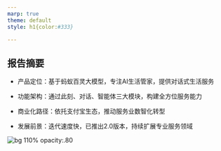 ```yaml
---
marp: true
theme: default
style: h1{color:#333}

---
```


## 报告摘要

- 产品定位：基于蚂蚁百灵大模型，专注AI生活管家，提供对话式生活服务

- 功能架构：通过此刻、对话、智能体三大模块，构建全方位服务能力

- 商业化路径：依托支付宝生态，推动服务业数智化转型

- 发展前景：迭代速度快，已推出2.0版本，持续扩展专业服务领域

![bg 110% opacity:.80](./theme.png)

<!--
backgroundImage: url("./logo.png");
backgroundSize: 10% ;
backgroundPosition: 98% 3% ;
-->
                    